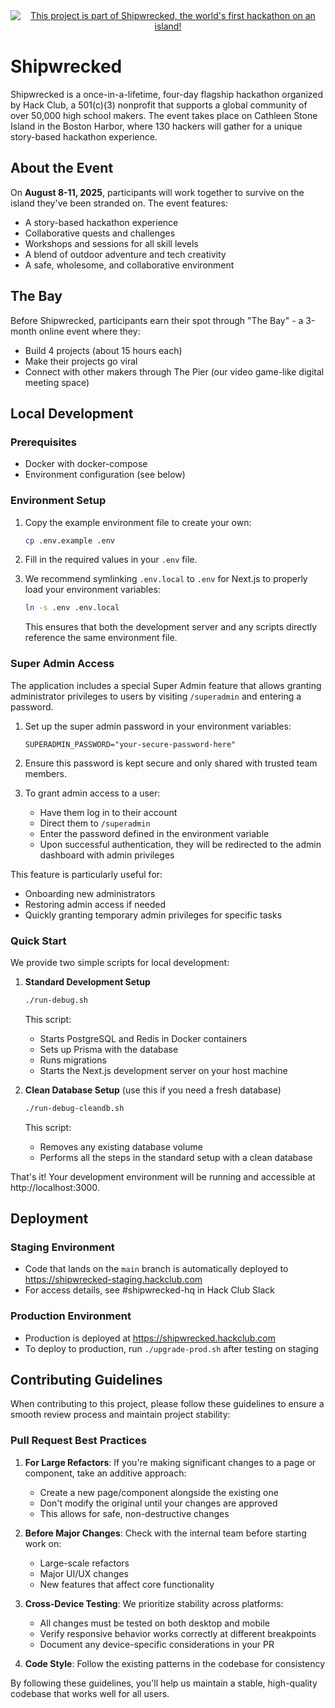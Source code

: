 <div align="center">
  <a href="https://shipwrecked.hackclub.com/?t=ghrm" target="_blank">
    <img src="https://hc-cdn.hel1.your-objectstorage.com/s/v3/739361f1d440b17fc9e2f74e49fc185d86cbec14_badge.png" 
         alt="This project is part of Shipwrecked, the world's first hackathon on an island!">
  </a>
</div>

# Shipwrecked

Shipwrecked is a once-in-a-lifetime, four-day flagship hackathon organized by Hack Club, a 501(c)(3) nonprofit that supports a global community of over 50,000 high school makers. The event takes place on Cathleen Stone Island in the Boston Harbor, where 130 hackers will gather for a unique story-based hackathon experience.

## About the Event

On **August 8-11, 2025**, participants will work together to survive on the island they've been stranded on. The event features:
- A story-based hackathon experience
- Collaborative quests and challenges
- Workshops and sessions for all skill levels
- A blend of outdoor adventure and tech creativity
- A safe, wholesome, and collaborative environment

## The Bay

Before Shipwrecked, participants earn their spot through "The Bay" - a 3-month online event where they:
- Build 4 projects (about 15 hours each)
- Make their projects go viral
- Connect with other makers through The Pier (our video game-like digital meeting space)

## Local Development

### Prerequisites
- Docker with docker-compose
- Environment configuration (see below)

### Environment Setup

1. Copy the example environment file to create your own:
   ```bash
   cp .env.example .env
   ```

2. Fill in the required values in your `.env` file.

3. We recommend symlinking `.env.local` to `.env` for Next.js to properly load your environment variables:
   ```bash
   ln -s .env .env.local
   ```

   This ensures that both the development server and any scripts directly reference the same environment file.

### Super Admin Access

The application includes a special Super Admin feature that allows granting administrator privileges to users by visiting `/superadmin` and entering a password.

1. Set up the super admin password in your environment variables:
   ```
   SUPERADMIN_PASSWORD="your-secure-password-here"
   ```

2. Ensure this password is kept secure and only shared with trusted team members.

3. To grant admin access to a user:
   - Have them log in to their account
   - Direct them to `/superadmin`
   - Enter the password defined in the environment variable
   - Upon successful authentication, they will be redirected to the admin dashboard with admin privileges

This feature is particularly useful for:
- Onboarding new administrators
- Restoring admin access if needed
- Quickly granting temporary admin privileges for specific tasks

### Quick Start

We provide two simple scripts for local development:

1. **Standard Development Setup**
   ```bash
   ./run-debug.sh
   ```
   This script:
   - Starts PostgreSQL and Redis in Docker containers
   - Sets up Prisma with the database
   - Runs migrations
   - Starts the Next.js development server on your host machine

2. **Clean Database Setup** (use this if you need a fresh database)
   ```bash
   ./run-debug-cleandb.sh
   ```
   This script:
   - Removes any existing database volume
   - Performs all the steps in the standard setup with a clean database

That's it! Your development environment will be running and accessible at http://localhost:3000.

## Deployment

### Staging Environment
- Code that lands on the `main` branch is automatically deployed to https://shipwrecked-staging.hackclub.com
- For access details, see #shipwrecked-hq in Hack Club Slack

### Production Environment
- Production is deployed at https://shipwrecked.hackclub.com
- To deploy to production, run `./upgrade-prod.sh` after testing on staging

## Contributing Guidelines

When contributing to this project, please follow these guidelines to ensure a smooth review process and maintain project stability:

### Pull Request Best Practices

1. **For Large Refactors**: If you're making significant changes to a page or component, take an additive approach:
   - Create a new page/component alongside the existing one
   - Don't modify the original until your changes are approved
   - This allows for safe, non-destructive changes

2. **Before Major Changes**: Check with the internal team before starting work on:
   - Large-scale refactors
   - Major UI/UX changes
   - New features that affect core functionality
   
3. **Cross-Device Testing**: We prioritize stability across platforms:
   - All changes must be tested on both desktop and mobile
   - Verify responsive behavior works correctly at different breakpoints
   - Document any device-specific considerations in your PR

4. **Code Style**: Follow the existing patterns in the codebase for consistency

By following these guidelines, you'll help us maintain a stable, high-quality codebase that works well for all users.

